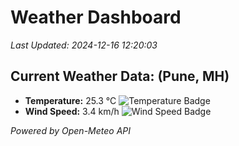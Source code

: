 
# Weather Dashboard

_Last Updated: 2024-12-16 12:20:03_

## Current Weather Data: (Pune, MH)
- **Temperature:** 25.3 °C ![Temperature Badge](https://img.shields.io/badge/Temperature-Medium%20Temp-green)
- **Wind Speed:** 3.4 km/h ![Wind Speed Badge](https://img.shields.io/badge/Wind%20Speed-Low%20Wind-blue)

*Powered by Open-Meteo API*
